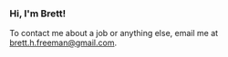 <!--<pre align="center">
                                                               
</pre>-->
### Hi, I'm Brett! <!--👋-->


To contact me about a job or anything else, email me at [brett.h.freeman@gmail.com](mailto:brett.h.freeman@gmail.com).

<!-- ### Some of my favorite tools/technologies: -->
<!-- <img alt="JavaScript" src="https://img.shields.io/badge/javascript%20-%23F7E01C.svg?&style=for-the-badge&logo=javascript&logoColor=%23000000"/> -->
<!-- <img alt="NodeJS" src="https://img.shields.io/badge/node.js%20-%23339933.svg?&style=for-the-badge&logo=node.js&logoColor=white"/> -->
<!-- <img alt="React" src="https://img.shields.io/badge/react%20-%2320232a.svg?&style=for-the-badge&logo=react&logoColor=%2361DAFB"/> -->
<!-- <img alt="Bootstrap" src="https://img.shields.io/badge/bootstrap%205%20-%237952B3.svg?&style=for-the-badge&logo=bootstrap&logoColor=white"/> -->
<!-- <img alt="MySQL" src="https://img.shields.io/badge/mysql-%2300758F.svg?&style=for-the-badge&logo=mysql&logoColor=F29111"/> -->
<!-- <img alt="MongoDB" src ="https://img.shields.io/badge/MongoDB-%2313AA52.svg?&style=for-the-badge&logo=mongodb&logoColor=white"/>  -->





<!--
**bhfreeman/bhfreeman** is a ✨ _special_ ✨ repository because its `README.md` (this file) appears on your GitHub profile.

Here are some ideas to get you started:

- 🔭 I’m currently working on ...
- 🌱 I’m currently learning ...
- 👯 I’m looking to collaborate on ...
- 🤔 I’m looking for help with ...
- 💬 Ask me about ...
- 📫 How to reach me: ...
- 😄 Pronouns: ...
- ⚡ Fun fact: ...
-->
